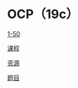 # OCP（19c）

[1-50](1-50/1-50.md "1-50")

[课程](课程/课程.md "课程")

[资源](资源/资源.md "资源")

[题目](题目/题目.md "题目")
